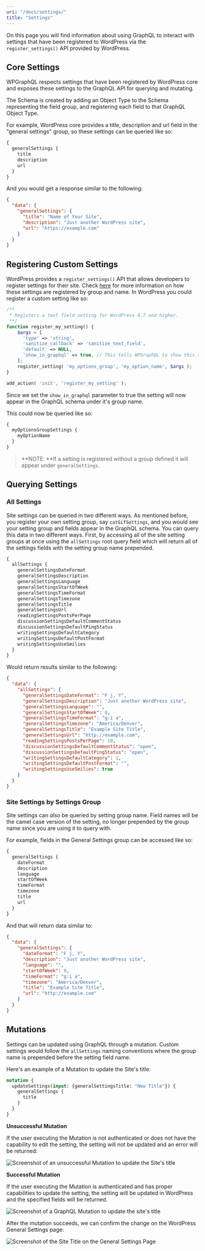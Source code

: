 ```yaml
---
uri: "/docs/settings/"
title: "Settings"
---
```


On this page you will find information about using GraphQL to interact with settings that have been registered to WordPress via the `register_settings()` API provided by WordPress.

## Core Settings

WPGraphQL respects settings that have been registered by WordPress core and exposes these settings to the GraphQL API for querying and mutating.

The Schema is created by adding an Object Type to the Schema representing the field group, and registering each field to that GraphQL Object Type.

For example, WordPress core provides a title, description and url field in the "general settings" group, so these settings can be queried like so:

```graphql
{
  generalSettings {
    title
    description
    url
  }
}
```

And you would get a response similar to the following:

```json
{
  "data": {
    "generalSettings": {
      "title": "Name of Your Site",
      "description": "Just another WordPress site",
      "url": "https://example.com"
    }
  }
}
```

## Registering Custom Settings

WordPress provides a `register_settings()` API that allows developers to register settings for their site. Check [here](https://developer.wordpress.org/reference/functions/register_setting/) for more information on how these settings are registered by group and name. In WordPress you could register a custom setting like so:

```php
/**
 * Registers a text field setting for WordPress 4.7 and higher.
 **/
function register_my_setting() {
    $args = [
      'type' => 'string',
      'sanitize_callback' => 'sanitize_text_field',
      'default' => NULL,
      'show_in_graphql' => true, // This tells WPGraphQL to show this setting in the Schema
    ];
    register_setting( 'my_options_group', 'my_option_name', $args );
}

add_action( 'init', 'register_my_setting' );
```

Since we set the `show_in_graphql` parameter to true the setting will now appear in the GraphQL schema under it's group name.

This could now be queried like so:

```graphql
{
  myOptionsGroupSettings {
    myOptionName
  }
}
```

> **NOTE: **If a setting is registered without a group defined it will appear under `generalSettings`.

## Querying Settings

### All Settings

Site settings can be queried in two different ways. As mentioned before, you register your own setting group, say `catGifSettings`, and you would see your setting group and fields appear in the GraphQL schema. You can query this data in two different ways. First, by accessing all of the site setting groups at once using the `allSettings` root query field which will return all of the settings fields with the setting group name prepended.

```graphql
{
  allSettings {
    generalSettingsDateFormat
    generalSettingsDescription
    generalSettingsLanguage
    generalSettingsStartOfWeek
    generalSettingsTimeFormat
    generalSettingsTimezone
    generalSettingsTitle
    generalSettingsUrl
    readingSettingsPostsPerPage
    discussionSettingsDefaultCommentStatus
    discussionSettingsDefaultPingStatus
    writingSettingsDefaultCategory
    writingSettingsDefaultPostFormat
    writingSettingsUseSmilies
  }
}
```

Would return results similar to the following:

```json
{
  "data": {
    "allSettings": {
      "generalSettingsDateFormat": "F j, Y",
      "generalSettingsDescription": "Just another WordPress site",
      "generalSettingsLanguage": "",
      "generalSettingsStartOfWeek": 0,
      "generalSettingsTimeFormat": "g:i a",
      "generalSettingsTimezone": "America/Denver",
      "generalSettingsTitle": "Example Site Title",
      "generalSettingsUrl": "http://example.com",
      "readingSettingsPostsPerPage": 10,
      "discussionSettingsDefaultCommentStatus": "open",
      "discussionSettingsDefaultPingStatus": "open",
      "writingSettingsDefaultCategory": 1,
      "writingSettingsDefaultPostFormat": "",
      "writingSettingsUseSmilies": true
    }
  }
}
```

### Site Settings by Settings Group

Site settings can *also* be queried by setting group name. Field names will be the camel case version of the setting, no longer prepended by the group name since you are using it to query with.

For example, fields in the General Settings group can be accessed like so:

```graphql
{
  generalSettings {
    dateFormat
    description
    language
    startOfWeek
    timeFormat
    timezone
    title
    url
  }
}
```

And that will return data similar to:

```json
{
  "data": {
    "generalSettings": {
      "dateFormat": "F j, Y",
      "description": "Just another WordPress site",
      "language": "",
      "startOfWeek": 0,
      "timeFormat": "g:i a",
      "timezone": "America/Denver",
      "title": "Example Site Title",
      "url": "http://example.com"
    }
  }
}
```

## Mutations

Settings can be updated using GraphQL through a mutation. Custom settings would follow the `allSettings` naming conventions where the group name is prepended before the setting field name.

Here's an example of a Mutation to update the Site's title:

```graphql
mutation {
  updateSettings(input: {generalSettingsTitle: "New Title"}) {
    generalSettings {
      title
    }
  }
}
```

**Unsuccessful Mutation**

If the user executing the Mutation is not authenticated or does not have the capability to edit the setting, the setting will not be updated and an error will be returned:

![Screenshot of an unsuccessful Mutation to update the Site's title](./settings-mutation-not-authorized.png)

**Successful Mutation**

If the user executing the Mutation is authenticated and has proper capabilities to update the setting, the setting will be updated in WordPress and the specified fields will be returned.

![Screenshot of a GraphQL Mutation to update the site's title](./settings-mutation-authorized.png)

After the mutation succeeds, we can confirm the change on the WordPress General Settings page:

![Screenshot of the Site Title on the General Settings Page](./settings-wordpress-general-page-title.png)

